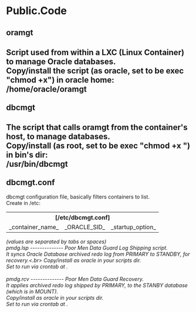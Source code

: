 Public.Code
==============


oramgt
--------------
Script used from within a LXC (Linux Container) to manage Oracle databases.<br>
Copy/install the script (as oracle, set to be exec "chmod +x") in oracle home:<br>
/home/oracle/oramgt<br>
<br>
dbcmgt
--------------
The script that calls oramgt from the container's host, to manage databases.<br>
Copy/install (as root, set to be exec "chmod +x ") in bin's dir:<br>
/usr/bin/dbcmgt<br>
<br>
dbcmgt.conf
--------------
dbcmgt configuration file, basically filters containers to list.<br>
Create in /etc:<br>
<table width="65%" border="0">
<tr>
<th colspan=3><bold>[/etc/dbcmgt.conf]</bold></th>
</tr>
<tr>
<td>_container_name_</td>
<td>_ORACLE_SID_</td>
<td>_startup_option_</td>
</tr>
</table>
<i>(values are separated by tabs or spaces)


<br>
pmdg.lsp
--------------
Poor Men Data Guard Log Shipping script.<br>
It syncs Oracle Database archived redo log from PRIMARY to STANDBY, for recovery.<.br>
Copy/install as oracle in your scripts dir.<br>
Set to run via crontab at <your_log_switching_rate>.<br>
<br>
pmdg.rcv
--------------
Poor Men Data Guard Recovery.<br>
It applies archived redo log shipped by PRIMARY, to the STANBY database (which is in MOUNT).<br>
Copy/install as oracle in your scripts dir.<br>
Set to run via crontab at <your_log_switching_rate>.<br>



